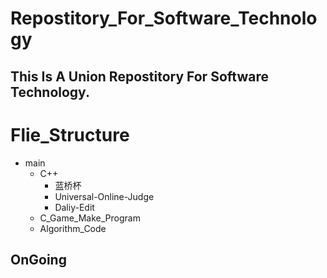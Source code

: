 # Repostitory_For_Software_Technology
This Is A Union Repostitory For Software Technology.
---
# Flie_Structure
- main
  - C++ 
    - 蓝桥杯
    - Universal-Online-Judge
    - Daliy-Edit
  - C_Game_Make_Program
  - Algorithm_Code
## OnGoing

